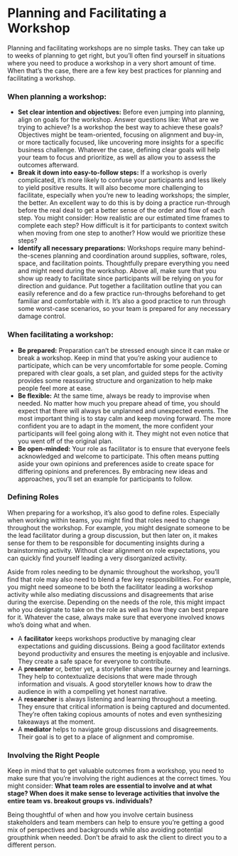 # Planning and Facilitating a Workshop
Planning and facilitating workshops are no simple tasks. They can take up to weeks of planning to get right, but you’ll often find yourself in situations where you need to produce a workshop in a very short amount of time. When that’s the case, there are a few key best practices for planning and facilitating a workshop.
### When planning a workshop:
- **Set clear intention and objectives:** Before even jumping into planning, align on goals for the workshop. Answer questions like: What are we trying to achieve? Is a workshop the best way to achieve these goals? Objectives might be team-oriented, focusing on alignment and buy-in, or more tactically focused, like uncovering more insights for a specific business challenge. Whatever the case, defining clear goals will help your team to focus and prioritize, as well as allow you to assess the outcomes afterward.
- **Break it down into easy-to-follow steps:** If a workshop is overly complicated, it’s more likely to confuse your participants and less likely to yield positive results. It will also become more challenging to facilitate, especially when you’re new to leading workshops; the simpler, the better. An excellent way to do this is by doing a practice run-through before the real deal to get a better sense of the order and flow of each step. You might consider: How realistic are our estimated time frames to complete each step? How difficult is it for participants to context switch when moving from one step to another? How would we prioritize these steps?
- **Identify all necessary preparations:** Workshops require many behind-the-scenes planning and coordination around supplies, software, roles, space, and facilitation points. Thoughtfully prepare everything you need and might need during the workshop. Above all, make sure that you show up ready to facilitate since participants will be relying on you for direction and guidance. Put together a facilitation outline that you can easily reference and do a few practice run-throughs beforehand to get familiar and comfortable with it. It’s also a good practice to run through some worst-case scenarios, so your team is prepared for any necessary damage control.
### When facilitating a workshop:
- **Be prepared:** Preparation can’t be stressed enough since it can make or break a workshop. Keep in mind that you’re asking your audience to participate, which can be very uncomfortable for some people. Coming prepared with clear goals, a set plan, and guided steps for the activity provides some reassuring structure and organization to help make people feel more at ease.
- **Be flexible:** At the same time, always be ready to improvise when needed. No matter how much you prepare ahead of time, you should expect that there will always be unplanned and unexpected events. The most important thing is to stay calm and keep moving forward. The more confident you are to adapt in the moment, the more confident your participants will feel going along with it. They might not even notice that you went off of the original plan.
- **Be open-minded:** Your role as facilitator is to ensure that everyone feels acknowledged and welcome to participate. This often means putting aside your own opinions and preferences aside to create space for differing opinions and preferences. By embracing new ideas and approaches, you’ll set an example for participants to follow.
### Defining Roles
When preparing for a workshop, it’s also good to define roles. Especially when working within teams, you might find that roles need to change throughout the workshop. For example, you might designate someone to be the lead facilitator during a group discussion, but then later on, it makes sense for them to be responsible for documenting insights during a brainstorming activity. Without clear alignment on role expectations, you can quickly find yourself leading a very disorganized activity.

Aside from roles needing to be dynamic throughout the workshop, you’ll find that role may also need to blend a few key responsibilities. For example, you might need someone to be both the facilitator leading a workshop activity while also mediating discussions and disagreements that arise during the exercise. Depending on the needs of the role, this might impact who you designate to take on the role as well as how they can best prepare for it. Whatever the case, always make sure that everyone involved knows who’s doing what and when. 
- A **facilitator** keeps workshops productive by managing clear expectations and guiding discussions. Being a good facilitator extends beyond productivity and ensures the meeting is enjoyable and inclusive. They create a safe space for everyone to contribute.
- A **presenter** or, better yet, a storyteller shares the journey and learnings. They help to contextualize decisions that were made through information and visuals. A good storyteller knows how to draw the audience in with a compelling yet honest narrative.
- A **researcher** is always listening and learning throughout a meeting. They ensure that critical information is being captured and documented. They’re often taking copious amounts of notes and even synthesizing takeaways at the moment. 
- A **mediator** helps to navigate group discussions and disagreements. Their goal is to get to a place of alignment and compromise.
### Involving the Right People
Keep in mind that to get valuable outcomes from a workshop, you need to make sure that you’re involving the right audiences at the correct times. You might consider: **What team roles are essential to involve and at what stage? When does it make sense to leverage activities that involve the entire team vs. breakout groups vs. individuals?**

Being thoughtful of when and how you involve certain business stakeholders and team members can help to ensure you’re getting a good mix of perspectives and backgrounds while also avoiding potential groupthink when needed. Don’t be afraid to ask the client to direct you to a different person.
